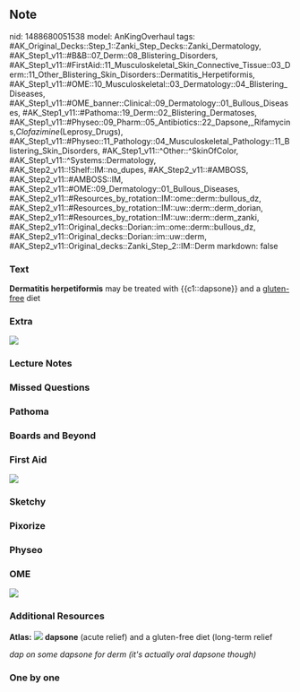 ## Note
nid: 1488680051538
model: AnKingOverhaul
tags: #AK_Original_Decks::Step_1::Zanki_Step_Decks::Zanki_Dermatology, #AK_Step1_v11::#B&B::07_Derm::08_Blistering_Disorders, #AK_Step1_v11::#FirstAid::11_Musculoskeletal_Skin_Connective_Tissue::03_Derm::11_Other_Blistering_Skin_Disorders::Dermatitis_Herpetiformis, #AK_Step1_v11::#OME::10_Musculoskeletal::03_Dermatology::04_Blistering_Diseases, #AK_Step1_v11::#OME_banner::Clinical::09_Dermatology::01_Bullous_Diseases, #AK_Step1_v11::#Pathoma::19_Derm::02_Blistering_Dermatoses, #AK_Step1_v11::#Physeo::09_Pharm::05_Antibiotics::22_Dapsone,_Rifamycins,_Clofazimine_(Leprosy_Drugs), #AK_Step1_v11::#Physeo::11_Pathology::04_Musculoskeletal_Pathology::11_Blistering_Skin_Disorders, #AK_Step1_v11::^Other::^SkinOfColor, #AK_Step1_v11::^Systems::Dermatology, #AK_Step2_v11::!Shelf::IM::no_dupes, #AK_Step2_v11::#AMBOSS, #AK_Step2_v11::#AMBOSS::IM, #AK_Step2_v11::#OME::09_Dermatology::01_Bullous_Diseases, #AK_Step2_v11::#Resources_by_rotation::IM::ome::derm::bullous_dz, #AK_Step2_v11::#Resources_by_rotation::IM::uw::derm::derm_dorian, #AK_Step2_v11::#Resources_by_rotation::IM::uw::derm::derm_zanki, #AK_Step2_v11::Original_decks::Dorian::im::ome::derm::bullous_dz, #AK_Step2_v11::Original_decks::Dorian::im::uw::derm, #AK_Step2_v11::Original_decks::Zanki_Step_2::IM::Derm
markdown: false

### Text
<div>
  <b>Dermatitis herpetiformis</b> may be treated with
  {{c1::dapsone}} and a <u>gluten-free</u> diet
</div>

### Extra
<img src="paste-0fdc13010f56462804133e1f964d63fabd2f7f72.png">

### Lecture Notes


### Missed Questions


### Pathoma


### Boards and Beyond


### First Aid
<img src="tmp8ThX18.png">

### Sketchy


### Pixorize


### Physeo


### OME
<div class="ome-widget">
  <a href=
  "https://onlinemeded.org/spa/dermatology/bullous-diseases/acquire?ref=anki">
  <img src="_OME_AnkiFlashcards_Lesson_3.png"></a>
</div>

### Additional Resources
<b>Atlas:</b> <img src="tmplVrD77.png"> <b>dapsone</b> (acute
relief) and a gluten-free diet (long-term relief
<div>
  <i>dap on some dapsone for derm (it's actually oral dapsone
  though)</i>
</div>

### One by one

